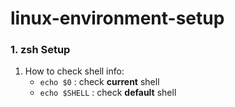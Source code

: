 # linux-environment-setup

### 1. zsh Setup

1. How to check shell info: 
	* ```echo $0``` : check **current** shell
	* ```echo $SHELL``` : check **default** shell
